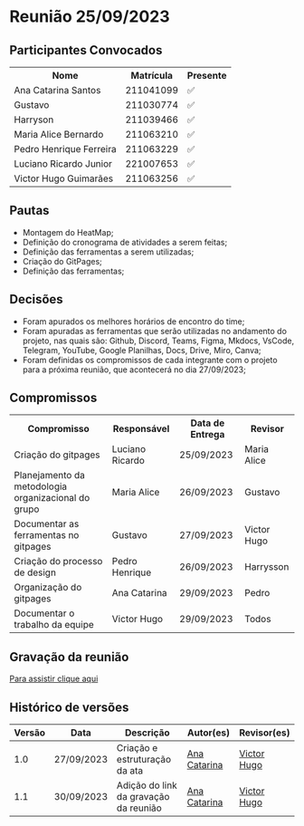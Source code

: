 # Reunião 25/09/2023

## Participantes Convocados

</head>
<body>

<table align="center">
  <tr>
    <th>Nome</th><th>Matrícula</th><th>Presente</th>
  </tr>
  <tr><td>Ana Catarina Santos</td><td>211041099</td><td>✅</td></tr>
  <tr><td>Gustavo</td><td>211030774</td><td>✅</td></tr>
  <tr><td>Harryson</td><td>211039466</td><td>✅</td></tr>
  <tr><td>Maria Alice Bernardo</td><td>211063210</td><td>✅</td></tr>
  <tr><td>Pedro Henrique Ferreira</td><td>211063229</td><td>✅</td></tr>
  <tr><td>Luciano Ricardo Junior</td><td>221007653</td><td>✅</td></tr>
  <tr><td>Victor Hugo Guimarães</td><td>211063256</td><td>✅</td></tr>
</table>

</body>
</html>

## Pautas

- Montagem do HeatMap;
- Definição do cronograma de atividades a serem feitas;
- Definição das ferramentas a serem utilizadas;
- Criação do GitPages;
- Definição das ferramentas;

## Decisões

- Foram apurados os melhores horários de encontro do time;
- Foram apuradas as ferramentas que serão utilizadas no andamento do projeto, nas quais são: Github, Discord, Teams, Figma, Mkdocs, VsCode, Telegram, YouTube, Google Planilhas, Docs, Drive, Miro, Canva;
- Foram definidas os compromissos de cada integrante com o projeto para a próxima reunião, que acontecerá no dia 27/09/2023;

## Compromissos

<!DOCTYPE html>
<html>
<body>
<table>
  <tr>
    <th>Compromisso</th><th>Responsável</th><th>Data de Entrega</th><th>Revisor</th>
    </tr>
    <tr><td>Criação do gitpages</td><td>Luciano Ricardo</td><td>25/09/2023</td><td>Maria Alice</td>
    </tr><tr><td>Planejamento da metodologia organizacional do grupo</td><td>Maria Alice</td><td>26/09/2023</td><td>Gustavo</td>
    </tr><tr><td>Documentar as ferramentas no gitpages</td><td>Gustavo<td>27/09/2023</td><td>Victor Hugo</td>
    <tr><td>Criação do processo de design</td><td>Pedro Henrique</td><td>26/09/2023</td><td>Harrysson</td>
    <tr><td>Organização do gitpages</td><td>Ana Catarina</td><td>29/09/2023</td><td>Pedro</td>
    </tr><tr><td>Documentar o trabalho da equipe</td><td>Victor Hugo</td><td>29/09/2023</td><td>Todos</td>
</table>
</body>
</html>

## Gravação da reunião

[Para assistir clique aqui](https://youtu.be/6bMqG9XjrfI)

## Histórico de versões

| Versão |    Data    | Descrição            | Autor(es)                                      | Revisor(es)                                     |
| ------ | :--------: | -------------------- | ---------------------------------------------- | ----------------------------------------------- |
| 1.0    | 27/09/2023 | Criação e estruturação da ata         | [Ana Catarina](https://github.com/an4catarina) | [Victor Hugo](https://github.com/ViictorHugoo)|
| 1.1    | 30/09/2023 | Adição do link da gravação da reunião | [Ana Catarina](https://github.com/an4catarina) | [Victor Hugo](https://github.com/ViictorHugoo)|



